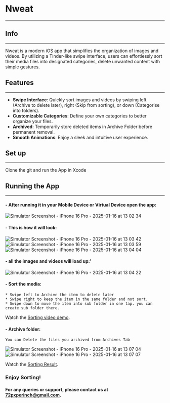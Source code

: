 # Nweat
___
## Info
___

Nweat is a modern iOS app that simplifies the organization of images and videos. By utilizing a Tinder-like swipe interface, users can effortlessly sort their media files into designated categories, delete unwanted content with simple gestures.

## Features
___

- **Swipe Interface**: Quickly sort images and videos by swiping left (Archive to delete later), right (Skip from sorting), or down (Categorise into folders).
- **Customizable Categories**: Define your own categories to better organize your files.
- **Archived**: Temporarily store deleted items in Archive Folder before permanent removal.
- **Smooth Animations**: Enjoy a sleek and intuitive user experience.

## Set up
___

Clone the git and run the App in Xcode

## Running the App
___

#### - After running it in your Mobile Device or Virtual Device open the app:
![Simulator Screenshot - iPhone 16 Pro - 2025-01-16 at 13 02 34](https://github.com/user-attachments/assets/1d90710d-b06f-415d-bdd4-75eca9c56496)

#### - This is how it will look:
![Simulator Screenshot - iPhone 16 Pro - 2025-01-16 at 13 03 42](https://github.com/user-attachments/assets/4dfddeec-8618-4cbc-9a47-9fa398d11f91)
![Simulator Screenshot - iPhone 16 Pro - 2025-01-16 at 13 03 59](https://github.com/user-attachments/assets/aab073f7-6a2c-402a-9151-ecbf73ff197e)
![Simulator Screenshot - iPhone 16 Pro - 2025-01-16 at 13 04 04](https://github.com/user-attachments/assets/a130b1c2-6a14-41b1-96bc-82f404b20cdb)

#### - all the images and videos will load up:'
![Simulator Screenshot - iPhone 16 Pro - 2025-01-16 at 13 04 22](https://github.com/user-attachments/assets/81ec6d78-83d7-48ed-980b-23da97498cc2)

#### - Sort the media:
    * Swipe left to Archive the item to delete later
    * Swipe right to keep the item in the same folder and not sort.
    * Swipe down to move the item into sub folder in one tap. you can create sub folder there.

Watch the [Sorting video demo](https://github.com/user-attachments/assets/9a4d1dda-bc92-4b83-879e-60375ab67445).

#### - Archive folder:

    You can Delete the files you archived from Archives Tab
![Simulator Screenshot - iPhone 16 Pro - 2025-01-16 at 13 07 04](https://github.com/user-attachments/assets/675ccb5d-ab7c-44e8-a732-c5c5b474060d)
![Simulator Screenshot - iPhone 16 Pro - 2025-01-16 at 13 07 07](https://github.com/user-attachments/assets/f7027a19-6a59-4b90-878b-99881bb4bd77)
    

Watch the [Sorting Result](https://github.com/user-attachments/assets/23d07412-4b79-4be0-bb9f-a40211332b8e).

### Enjoy Sorting!

#### For any queries or support, please contact us at 72pxperinch@gmail.com.